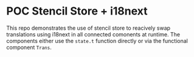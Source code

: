 # POC Stencil Store + i18next

This repo demonstrates the use of stencil store to reacively swap translations using i18next in all connected comonents at runtime. The components either use the `state.t` function directly or via the functional component `Trans`.
